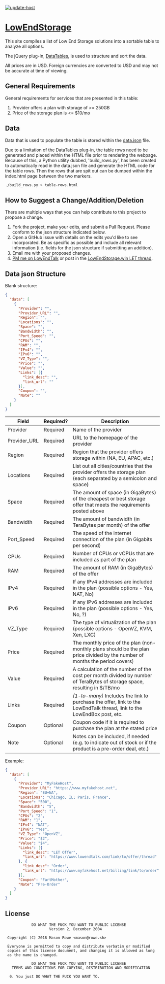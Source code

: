 
[![update-host](https://github.com/danilo94c/LowEndStorage/actions/workflows/main.yml/badge.svg)](https://github.com/danilo94c/LowEndStorage/actions/workflows/main.yml)

# [LowEndStorage](https://www.lowendstorage.win)

This site compiles a list of Low End Storage solutions into a sortable table to analyze all options.

The jQuery plug-in, [DataTables](https://datatables.net/), is used to structure and sort the data.

All prices are in USD. Foreign currencies are converted to USD and may not be accurate at time of viewing.

## General Requirements

General requirements for services that are presented in this table:
1. Provider offers a plan with storage of >= 250GB
2. Price of the storage plan is <= $10/mo

## Data

Data that is used to populate the table is stored within the [data.json](data.json) file.

Due to a limitation of the DataTables plug-in, the table rows need to be generated and placed within the HTML file prior to rendering the webpage. Because of this, a Python utility dubbed, 'build_rows.py', has been created to automatically read in the data.json file and generate the HTML code for the table rows. Then the rows that are spit out can be dumped within the index.html page between the two markers.

```bash
./build_rows.py > table-rows.html
```

## How to Suggest a Change/Addition/Deletion

There are multiple ways that you can help contribute to this project to propose a change.

1. Fork the project, make your edits, and submit a Pull Request. Please conform to the json structure indicated below.
2. Open a GitHub issue with details on the edits you'd like to see incorporated. Be as specific as possible and include all relevant information (i.e. fields for the json structure if submitting an addition).
3. Email me with your proposed changes.
4. [PM me on LowEndTalk](https://www.lowendtalk.com/profile/uptime) or post in the [LowEndStorage.win LET thread](https://www.lowendtalk.com/discussion/129707/introducing-lowendstorage-win-a-comprehensive-list-of-lowend-storage-vps-providers).

## Data json Structure

Blank structure:

```json
{
  "data": [
    {
      "Provider": "",
      "Provider_URL": "",
      "Region": "",
      "Locations": "",
      "Space": "",
      "Bandwidth": "",
      "Port_Speed": "",
      "CPUs": "",
      "RAM": "",
      "IPv4": "",
      "IPv6": "",
      "VZ_Type": "",
      "Price": "",
      "Value": "",
      "Links": [{
        "link_desc": "",
        "link_url": ""
      }],
      "Coupon": "",
      "Note": ""
    }
  ]
}
```

| Field | Required? | Description |
|---|---|---|
| Provider | Required | Name of the provider |
| Provider_URL | Required | URL to the homepage of the provider |
| Region | Required | Region that the provider offers storage within (NA, EU, APAC, etc.) |
| Locations | Required | List out all cities/countries that the provider offers the storage plan (each separated by a semicolon and space) |
| Space | Required | The amount of space (in GigaBytes) of the cheapest or best storage offer that meets the requirements posted above |
| Bandwidth | Required | The amount of bandwidth (in TeraBytes per month) of the offer |
| Port_Speed | Required | The speed of the internet connection of the plan (in Gigabits per second) |
| CPUs | Required | Number of CPUs or vCPUs that are included as part of the plan |
| RAM | Required | The amount of RAM (in GigaBytes) of the offer |
| IPv4 | Required | If any IPv4 addresses are included in the plan (possible options - Yes, NAT, No) |
| IPv6 | Required | If any IPv6 addresses are included in the plan (possible options - Yes, No, ?) |
| VZ_Type | Required | The type of virtualization of the plan (possible options - OpenVZ, KVM, Xen, LXC) |
| Price | Required | The monthly price of the plan (non-monthly plans should be the plan price divided by the number of months the period covers) |
| Value | Required | A calculation of the number of the cost per month divided by number of TeraBytes of storage space, resulting in $/TB/mo |
| Links | Required | _(1-to-many)_ Includes the link to purchase the offer, link to the LowEndTalk thread, link to the LowEndBox post, etc. |
| Coupon | Optional | Coupon code if it is required to purchase the plan at the stated price |
| Note | Optional | Notes can be included, if needed (e.g. to indicate out of stock or if the product is a pre-order deal, etc.) |

Example:

```json
{
  "data": [
    {
      "Provider": "MyFakeHost",
      "Provider_URL": "https://www.myfakehost.net",
      "Region": "EU+NA",
      "Locations": "Chicago, IL; Paris, France",
      "Space": "500",
      "Bandwidth": "5",
      "Port_Speed": "1",
      "CPUs": "2",
      "RAM": "1",
      "IPv4": "NAT",
      "IPv6": "Yes",
      "VZ_Type": "OpenVZ",
      "Price": "$2",
      "Value": "$4",
      "Links": [{
        "link_desc": "LET Offer",
        "link_url": "https://www.lowendtalk.com/link/to/offer/thread"
      }, {
        "link_desc": "Order",
        "link_url": "https://www.myfakehost.net/billing/link/to/order"
      }],
      "Coupon": "FartMother",
      "Note": "Pre-Order"
    }
  ]
}
```

## License
```
            DO WHAT THE FUCK YOU WANT TO PUBLIC LICENSE
                    Version 2, December 2004

 Copyright (C) 2018 Mason Rowe <mason@rowe.sh>

 Everyone is permitted to copy and distribute verbatim or modified
 copies of this license document, and changing it is allowed as long
 as the name is changed.

            DO WHAT THE FUCK YOU WANT TO PUBLIC LICENSE
   TERMS AND CONDITIONS FOR COPYING, DISTRIBUTION AND MODIFICATION

  0. You just DO WHAT THE FUCK YOU WANT TO.
```
